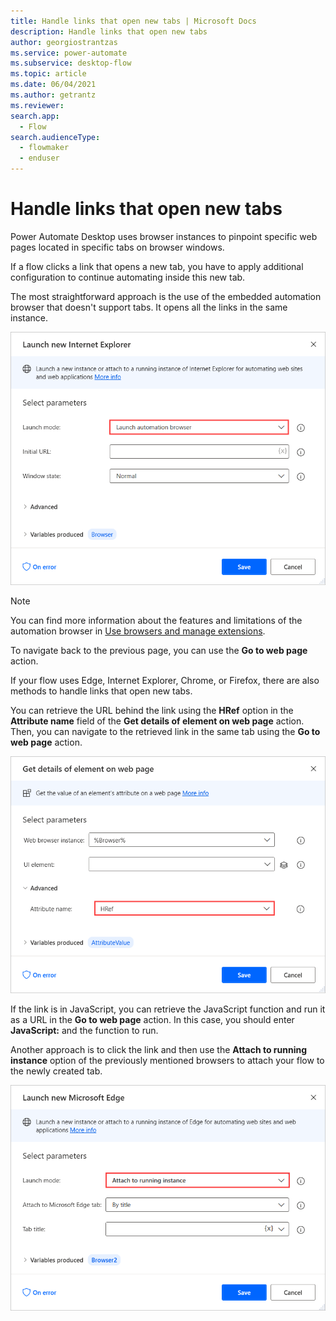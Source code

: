```yaml
---
title: Handle links that open new tabs | Microsoft Docs
description: Handle links that open new tabs
author: georgiostrantzas
ms.service: power-automate
ms.subservice: desktop-flow
ms.topic: article
ms.date: 06/04/2021
ms.author: getrantz
ms.reviewer:
search.app: 
  - Flow
search.audienceType: 
  - flowmaker
  - enduser
---
```


# Handle links that open new tabs

Power Automate Desktop uses browser instances to pinpoint specific web pages located in specific tabs on browser windows. 

If a flow clicks a link that opens a new tab, you have to apply additional configuration to continue automating inside this new tab.

The most straightforward approach is the use of the embedded automation browser that doesn't support tabs. It opens all the links in the same instance.

![The launch automation browser option in the Launch new Internet Explorer action.](media/links-open-new-tabs/launch-automation-browser.png)

> [!NOTE]
> You can find more information about the features and limitations of the automation browser in [Use browsers and manage extensions](../using-browsers.md).

To navigate back to the previous page, you can use the **Go to web page** action.

If your flow uses Edge, Internet Explorer, Chrome, or Firefox, there are also methods to handle links that open new tabs.

You can retrieve the URL behind the link using the **HRef** option in the **Attribute name** field of the **Get details of element on web page** action. Then, you can navigate to the retrieved link in the same tab using the **Go to web page** action.

![The Attribute name filed in the Get details of element on web page action.](media/links-open-new-tabs/get-details-element-web-page-action.png)

If the link is in JavaScript, you can retrieve the JavaScript function and run it as a URL in the **Go to web page** action. In this case, you should enter **JavaScript:** and the function to run.

Another approach is to click the link and then use the **Attach to running instance** option of the previously mentioned browsers to attach your flow to the newly created tab.

![The Attach to running instance option in the Launch new Microsoft Edge action.](media/links-open-new-tabs/edge-attach-running-instance.png)